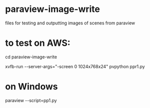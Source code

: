 # paraview-image-write
files for testing and outputting images of scenes from paraview

# to test on AWS:
cd paraview-image-write

xvfb-run --server-args="-screen 0 1024x768x24" pvpython ppr1.py

# on Windows
paraview --script=pp1.py
